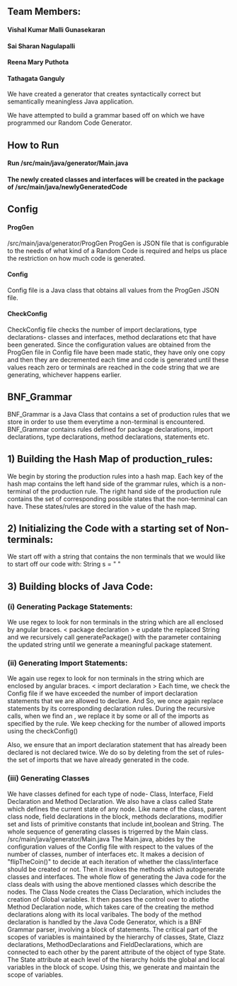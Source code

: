 ## Team Members: ##
#### Vishal Kumar Malli Gunasekaran ####
#### Sai Sharan Nagulapalli ####
#### Reena Mary Puthota ####
#### Tathagata Ganguly ####

We have created a generator that creates syntactically correct but semantically meaningless Java application.
 
We have attempted to build a grammar based off on which we have programmed our Random Code Generator.

## How to Run ## 
#### Run /src/main/java/generator/Main.java ####
#### The newly created classes and interfaces will be created in the package of /src/main/java/newlyGeneratedCode ####

## Config ##
 
#### ProgGen ####

/src/main/java/generator/ProgGen
ProgGen is JSON file that is configurable to the needs of what kind of a Random Code is required and helps us place the restriction on how much code is generated.

#### Config  ####
Config file is a Java class that obtains all values from the ProgGen JSON file.

#### CheckConfig ####
CheckConfig file checks the number of import declarations, type declarations- classes and interfaces, method declarations etc that have been generated. Since the configuration values are obtained from the ProgGen file in Config file have been made static, they have only one copy and then they are decremented each time and code is generated until these values reach zero or terminals are reached in the code string that we are generating, whichever happens earlier.

## BNF_Grammar ##
BNF_Grammar is a Java Class that contains a set of production rules that we store in order to use them everytime a non-terminal is encountered. 
BNF_Grammar contains rules defined for package declarations, import declarations, type declarations, method declarations, statements etc.

## 1) Building the Hash Map of production_rules: ##
We begin by storing the production rules into a hash map.
Each key of the hash map contains the left hand side of the grammar rules, which is a non-terminal of the production rule.
The right hand side of the production rule contains the set of corresponding possible states that the non-terminal can have.
These states/rules are stored in the value of the hash map.

## 2) Initializing the Code with a starting set of Non-terminals: ##
We start off with a string that contains the non terminals that we would like to start off our code with:
String s = "<package declaration> <import declarations>  <type declarations> "

## 3) Building blocks of Java Code: ##
### (i) Generating Package Statements: ###
We use regex to look for non terminals in the string which are all enclosed by angular braces.
 < package declaration >
e update the replaced String and we recursively call generatePackage() with the parameter containing the updated string until we generate a meaningful package statement.

### (ii) Generating Import Statements: ###
 We again use regex to look for non terminals in the string which are enclosed by angular braces.
 < import declaration >
Each time, we check the Config file if we have exceeded the number of import declaration statements that we are allowed to declare. And 
So, we once again replace <import declaration> statements by its corresponding declaration rules. 
During the recursive calls, when we find an <import identifier>, we replace it by some or all of the imports as specified by the <import identifier> rule.
We keep checking for the number of allowed imports using the checkConfig()

Also, we ensure that an import declaration statement that has already been declared is not declared twice. We do so by deleting from the set of rules-
the set of imports that we have already generated in the code.

### (iii) Generating Classes ###
We have classes defined for each type of node- Class, Interface, Field Declaration and Method Declaration.
We also have a class called State which defines the current state of any node.
Like name of the class, parent class node, field declarations in the block, methods declarations, modifier set and lists of primitive constants
that include int,boolean and String.
The whole sequence of generating classes is trigerred by the Main class.
/src/main/java/generator/Main.java
The Main.java, abides by the configuration values of the Config file with respect to the values of the number of classes, number of interfaces etc.
It makes a decision of "flipTheCoin()" to decide at each iteration of whether the class/interface should be created or not.
Then it invokes the methods which autogenerate classes and interfaces.
The whole flow of generating the Java code for the class deals with using the above mentioned classes which describe the nodes. 
The Class Node creates the Class Declaration, which includes the creation of Global variables. It then passes the control over to atiothe Method
Declaration node, which takes care of the creating the method declarations along with its local varibales.
The body of the method declaration is handled by the Java Code Generator, which is a BNF Grammar parser, involving a block of statements.
The critical part of the scopes of variables is maintained by the hierarchy of classes, State, Clazz declarations, MethodDeclarations and FieldDeclarations, 
which are connected to each other by the parent attribute of the object of type State.
The State attribute at each level of the hierarchy holds the global and local variables in the block of scope.
Using this, we generate and maintain the scope of variables.
